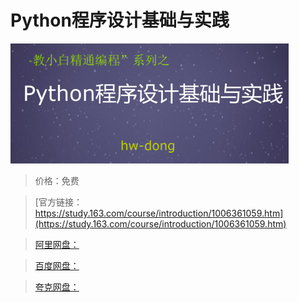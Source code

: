 # Python程序设计基础与实践

![img](../../../assets/study163/free/8d9db7ed-d29c-429d-a1cc-eefea10930ec.png)

> 价格：免费

> [官方链接：https://study.163.com/course/introduction/1006361059.htm](https://study.163.com/course/introduction/1006361059.htm)

> [阿里网盘：]()

> [百度网盘：]()

> [夸克网盘：]()
